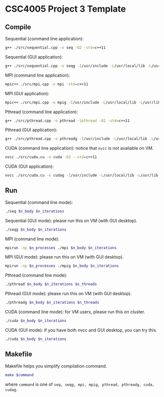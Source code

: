 # CSC4005 Project 3 Template

## Compile

Sequential (command line application):

```bash
g++ ./src/sequential.cpp -o seq -O2 -std=c++11
```

Sequential (GUI application):

```bash
g++ ./src/sequential.cpp -o seqg -I/usr/include -L/usr/local/lib -L/usr/lib -lglut -lGLU -lGL -lm -DGUI -O2 -std=c++11
```

MPI (command line application):

```bash
mpic++ ./src/mpi.cpp -o mpi -std=c++11
```

MPI (GUI application):

```bash
mpic++ ./src/mpi.cpp -o mpig -I/usr/include -L/usr/local/lib -L/usr/lib -lglut -lGLU -lGL -lm -DGUI -std=c++11
```

Pthread (command line application):

```bash
g++ ./src/pthread.cpp -o pthread -lpthread -O2 -std=c++11
```

Pthread (GUI application):

```bash
g++ ./src/pthread.cpp -o pthreadg -I/usr/include -L/usr/local/lib -L/usr/lib -lglut -lGLU -lGL -lm -lpthread -DGUI -O2 -std=c++11
```

CUDA (command line application): notice that `nvcc` is not available on VM.

```bash
nvcc ./src/cuda.cu -o cuda -O2 --std=c++11
```

CUDA (GUI application):

```bash
nvcc ./src/cuda.cu -o cudag -I/usr/include -L/usr/local/lib -L/usr/lib -lglut -lGLU -lGL -lm -O2 -DGUI --std=c++11
```


## Run

Sequential (command line mode):

```bash
./seq $n_body $n_iterations
```

Sequential (GUI mode): please run this on VM (with GUI desktop).

```bash
./seqg $n_body $n_iterations
```

MPI (command line mode):

```bash
mpirun -np $n_processes ./mpi $n_body $n_iterations
```

MPI (GUI mode): please run this on VM (with GUI desktop).

```bash
mpirun -np $n_processes ./mpig $n_body $n_iterations
```


Pthread (command line mode):

```bash
./pthread $n_body $n_iterations $n_threads
```

Pthread (GUI mode): please run this on VM (with GUI desktop).

```bash
./pthreadg $n_body $n_iterations $n_threads
```

CUDA (command line mode): for VM users, please run this on cluster.

```bash
./cuda $n_body $n_iterations
```

CUDA (GUI mode): if you have both nvcc and GUI desktop, you can try this.

```bash
./cuda $n_body $n_iterations
```


## Makefile

Makefile helps you simplify compilation command.

```bash
make $command
```

where `command` is one of `seq, seqg, mpi, mpig, pthread, pthreadg, cuda, cudag`.